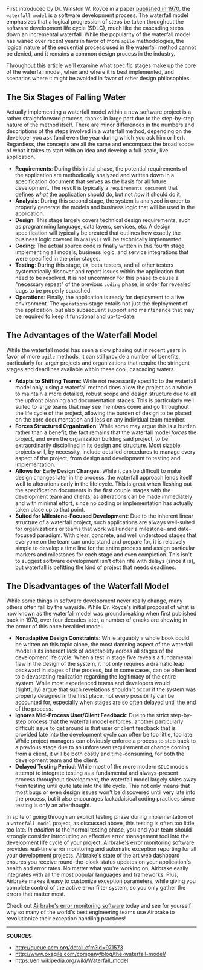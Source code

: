 First introduced by Dr. Winston W. Royce in a paper [published in 1970](http://www.cs.umd.edu/class/spring2003/cmsc838p/Process/waterfall.pdf), the `waterfall model` is a software development process.  The waterfall model emphasizes that a logical progression of steps be taken throughout the software development life cycle (SDLC), much like the cascading steps down an incremental waterfall.  While the popularity of the waterfall model has waned over recent years in favor of more `agile` methodologies, the logical nature of the sequential process used in the waterfall method cannot be denied, and it remains a common design process in the industry.

Throughout this article we'll examine what specific stages make up the core of the waterfall model, when and where it is best implemented, and scenarios where it might be avoided in favor of other design philosophies.

## The Six Stages of Falling Water

Actually implementing a waterfall model within a new software project is a rather straightforward process, thanks in large part due to the step-by-step nature of the method itself.  There are minor differences in the numbers and descriptions of the steps involved in a waterfall method, depending on the developer you ask (and even the year during which you ask him or her).  Regardless, the concepts are all the same and encompass the broad scope of what it takes to start with an idea and develop a full-scale, live application.

- __Requirements__: During this initial phase, the potential requirements of the application are methodically analyzed and written down in a specification document that serves as the basis for all future development.  The result is typically a `requirements document` that defines _what_ the application should do, but not _how_ it should do it.
- __Analysis__: During this second stage, the system is analyzed in order to properly generate the models and business logic that will be used in the application.
- __Design__: This stage largely covers technical design requirements, such as programming language, data layers, services, etc.  A design specification will typically be created that outlines how exactly the business logic covered in `analysis` will be technically implemented.
- __Coding__: The actual source code is finally written in this fourth stage, implementing all models, business logic, and service integrations that were specified in the prior stages.
- __Testing__: During this stage, `QA`, beta testers, and all other testers systematically discover and report issues within the application that need to be resolved.  It is not uncommon for this phase to cause a "necessary repeat" of the previous `coding` phase, in order for revealed bugs to be properly squashed.
- __Operations__: Finally, the application is ready for deployment to a live environment.  The `operations` stage entails not just the deployment of the application, but also subsequent support and maintenance that may be required to keep it functional and up-to-date.

## The Advantages of the Waterfall Model

While the waterfall model has seen a slow phasing out in recent years in favor of more `agile` methods, it can still provide a number of benefits, particularly for larger projects and organizations that require the stringent stages and deadlines available within these cool, cascading waters.

- __Adapts to Shifting Teams__: While not necessarily specific to the waterfall model only, using a waterfall method does allow the project as a whole to maintain a more detailed, robust scope and design structure due to all the upfront planning and documentation stages.  This is particularly well suited to large teams that may see members come and go throughout the life cycle of the project, allowing the burden of design to be placed on the core documentation and less on any individual team member.
- __Forces Structured Organization__: While some may argue this is a burden rather than a benefit, the fact remains that the waterfall model _forces_ the project, and even the organization building said project, to be extraordinarily disciplined in its design and structure.  Most sizable projects will, by necessity, include detailed procedures to manage every aspect of the project, from design and development to testing and implementation.
- __Allows for Early Design Changes__: While it can be difficult to make design changes later in the process, the waterfall approach lends itself well to alterations early in the life cycle.  This is great when fleshing out the specification documents in the first couple stages with the development team and clients, as alterations can be made immediately and with minimal effort, since no coding or implementation has actually taken place up to that point.
- __Suited for Milestone-Focused Development__: Due to the inherent linear structure of a waterfall project, such applications are always well-suited for organizations or teams that work well under a milestone- and date-focused paradigm.  With clear, concrete, and well understood stages that everyone on the team can understand and prepare for, it is relatively simple to develop a time line for the entire process and assign particular markers and milestones for each stage and even completion.  This isn't to suggest software development isn't often rife with delays (since it is), but waterfall is befitting the kind of project that needs deadlines.

## The Disadvantages of the Waterfall Model

While some things in software development never really change, many others often fall by the wayside.  While Dr. Royce's initial proposal of what is now known as the waterfall model was groundbreaking when first published back in 1970, over four decades later, a number of cracks are showing in the armor of this once heralded model.

- __Nonadaptive Design Constraints__: While arguably a whole book could be written on this topic alone, the most damning aspect of the waterfall model is its inherent lack of adaptability across all stages of the development life cycle.  When a test in stage five reveals a fundamental flaw in the design of the system, it not only requires a dramatic leap backward in stages of the process, but in some cases, can be often lead to a devastating realization regarding the legitimacy of the entire system.  While most experienced teams and developers would (rightfully) argue that such revelations shouldn't occur if the system was properly designed in the first place, not every possibility can be accounted for, especially when stages are so often delayed until the end of the process.
- __Ignores Mid-Process User/Client Feedback__: Due to the strict step-by-step process that the waterfall model enforces, another particularly difficult issue to get around is that user or client feedback that is provided late into the development cycle can often be too little, too late.  While project managers can obviously enforce a process to step back to a previous stage due to an unforeseen requirement or change coming from a client, it will be both costly and time-consuming, for both the development team and the client.
- __Delayed Testing Period__: While most of the more modern `SDLC` models attempt to integrate testing as a fundamental and always-present process throughout development, the waterfall model largely shies away from testing until quite late into the life cycle.  This not only means that most bugs or even design issues won't be discovered until very late into the process, but it also encourages lackadaisical coding practices since testing is only an afterthought.

In spite of going through an explicit testing phase during implementation of a `waterfall model` project, as discussed above, this testing is often too little, too late.  _In addition to_ the normal testing phase, you and your team should strongly consider introducing an effective error management tool into the development life cycle of your project.  <a class="js-cta-utm" href="https://airbrake.io/account/new?utm_source=blog&utm_medium=end-post&utm_campaign=airbrake-what-is-waterfall-model">Airbrake's error monitoring software</a> provides real-time error monitoring and automatic exception reporting for all your development projects.  Airbrake's state of the art web dashboard ensures you receive round-the-clock status updates on your application's health and error rates.  No matter what you're working on, Airbrake easily integrates with all the most popular languages and frameworks.  Plus, Airbrake makes it easy to customize exception parameters, while giving you complete control of the active error filter system, so you only gather the errors that matter most.

Check out <a class="js-cta-utm" href="https://airbrake.io/account/new?utm_source=blog&utm_medium=end-post&utm_campaign=airbrake-what-is-waterfall-model">Airbrake's error monitoring software</a> today and see for yourself why so many of the world's best engineering teams use Airbrake to revolutionize their exception handling practices!

---

__SOURCES__

- http://queue.acm.org/detail.cfm?id=971573
- http://www.oxagile.com/company/blog/the-waterfall-model/
- https://en.wikipedia.org/wiki/Waterfall_model
